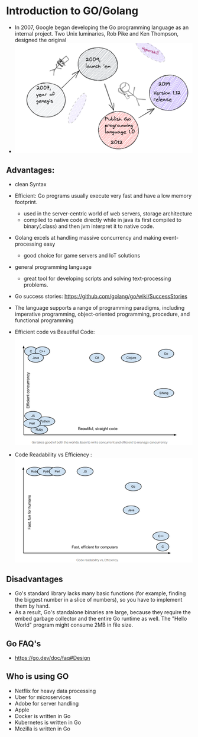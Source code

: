 
# Introduction to GO/Golang

- In 2007, Google began developing the Go programming language as an internal project. Two Unix luminaries, Rob Pike and Ken Thompson, designed the original
- ![img.png](../images/1_1.0.2_1.png)

## Advantages:

- clean Syntax
- Efficient: Go programs usually execute very fast and have a low memory footprint.
  - used in the server-centric world of web servers, storage architecture
  - compiled to native code directly while in java its first compiled to binary(.class) and then jvm interpret it to native code. 
- Golang excels at handling massive concurrency and making event-processing easy
  - good choice for game servers and IoT solutions

- general programming language
  - great tool for developing scripts and solving text-processing problems.
  
- Go success stories: https://github.com/golang/go/wiki/SuccessStories

- The language supports a range of programming paradigms, including imperative programming, object-oriented programming, procedure, and functional programming

- Efficient code vs Beautiful Code: ![img_1.png](../images/1_1.0.2_2.png)
- Code Readability vs Efficiency : ![img_2.png](../images/1_1.0.2_3.png)

## Disadvantages
- Go's standard library lacks many basic functions (for example, finding the biggest number in a slice of numbers), so you have to implement them by hand.
- As a result, Go's standalone binaries are large, because they require the embed garbage collector and the entire Go runtime as well. The "Hello World" program might consume 2MB in file size.

## Go FAQ's

- https://go.dev/doc/faq#Design

## Who is using GO

- Netflix for heavy data processing
- Uber for microservices
- Adobe for server handling
- Apple 
- Docker is written in Go
- Kubernetes is written in Go
- Mozilla is written in Go